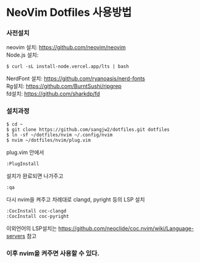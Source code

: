 # NeoVim Dotfiles 사용방법
### 사전설치
neovim 설치: https://github.com/neovim/neovim  
Node.js 설치:
```
$ curl -sL install-node.vercel.app/lts | bash
```
NerdFont 설치: https://github.com/ryanoasis/nerd-fonts  
Rg설치: https://github.com/BurntSushi/ripgrep  
fd설치: https://github.com/sharkdp/fd  

### 설치과정

```
$ cd ~
$ git clone https://github.com/sangjw2/dotfiles.git dotfiles
$ ln -sf ~/dotfiles/nvim ~/.config/nvim
$ nvim ~/dotfiles/nvim/plug.vim
```

plug.vim 안에서
```
:PlugInstall
```

설치가 완료되면 나가주고
```
:qa
```

다시 nvim을 켜주고 차례대로 clangd, pyright 등의 LSP 설치
```
:CocInstall coc-clangd
:CocInstall coc-pyright
```
이외언어의 LSP설치는 https://github.com/neoclide/coc.nvim/wiki/Language-servers 참고

### 이후 nvim을 켜주면 사용할 수 있다.
